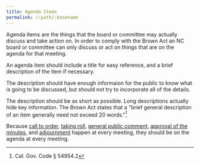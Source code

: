 ```yaml
---
title: Agenda Items
permalink: /:path/:basename
---
```


Agenda items are the things
that the board or committee
may actually discuss
and take action on.
In order to comply
with the Brown Act
an NC board or committee
can only discuss or act
on things
that are on the agenda
for that meeting.

An agenda item should include
a title for easy reference,
and a brief description
of the item
if necessary.

The description should have
enough informaion
for the public to know
what is going
to be discussed,
but should not
try to incorporate
all of the details.

The description should be
as short
as possible.
Long descriptions
actually hide
key information.
The Brown Act states that
a "brief general description
of an item
generally need not
exceed 20 words."[^549542]

Because
[call to order,](/agendas/call-to-order)
[taking roll,](/agendas/roll-call)
[general public comment,](/agendas/general-public-comment)
[approval of the minutes,](/agendas/approval-of-minutes)
and [adjournment](/agendas/adjournment)
happen at every meeting,
they should be
on the agenda
at every meeting.

[^549542]: Cal. Gov. Code § 54954.2
